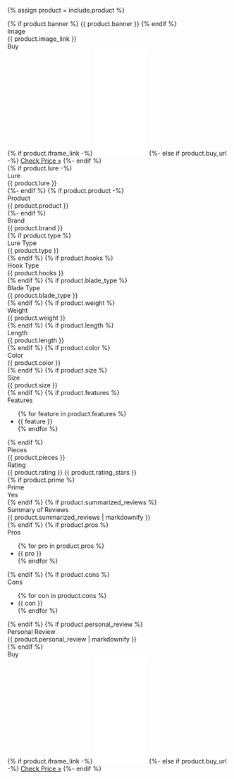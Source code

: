 {% assign product = include.product %}
<div class="comparison-table">
  {% if product.banner %}
  <span class="banner {{ product.banner_class }}">{{ product.banner }}</span>
  {% endif %}
  <div class="row">
    <div class="head">Image</div>
    <div class="data">{{ product.image_link }}</div>
  </div>
  <div class="row">
    <div class="head">Buy</div>
    <div class="data">
    {% if product.iframe_link -%}
      <iframe sandbox="allow-popups allow-scripts allow-modals allow-forms allow-same-origin" style="width:120px;height:240px;" marginwidth="0" marginheight="0" scrolling="no" frameborder="0" src="{{ product.iframe_link }}"></iframe>
    {%- else if product.buy_url -%}
      <a class="btn btn-accent" href="{{ product.buy_url }}" role="button">Check Price »</a>
    {%- endif %}
    </div>
  </div>
  {% if product.lure -%}
  <div class="row">
    <div class="head">Lure</div>
    <div class="data">{{ product.lure }}</div>
  </div>
  {%- endif %}
  {% if product.product -%}
  <div class="row">
    <div class="head">Product</div>
    <div class="data">{{ product.product }}</div>
  </div>
  {%- endif %}
  <div class="row">
    <div class="head">Brand</div>
    <div class="data">{{ product.brand }}</div>
  </div>
  {% if product.type %}
  <div class="row">
    <div class="head">Lure Type</div>
    <div class="data">{{ product.type }}</div>
  </div>
  {% endif %}
  {% if product.hooks %}
  <div class="row">
    <div class="head">Hook Type</div>
    <div class="data">{{ product.hooks }}</div>
  </div>
  {% endif %}
  {% if product.blade_type %}
  <div class="row">
    <div class="head">Blade Type</div>
    <div class="data">{{ product.blade_type }}</div>
  </div>
  {% endif %}
  {% if product.weight %}
  <div class="row">
    <div class="head">Weight</div>
    <div class="data">{{ product.weight }}</div>
  </div>
  {% endif %}
  {% if product.length %}
  <div class="row">
    <div class="head">Length</div>
    <div class="data">{{ product.length }}</div>
  </div>
  {% endif %}
  {% if product.color %}
  <div class="row">
    <div class="head">Color</div>
    <div class="data">{{ product.color }}</div>
  </div>
  {% endif %}
  {% if product.size %}
  <div class="row">
    <div class="head">Size</div>
    <div class="data">{{ product.size }}</div>
  </div>
  {% endif %}
  {% if product.features %}
  <div class="row">
    <div class="head">Features</div>
    <div class="data">
      <ul>
        {% for feature in product.features %}
        <li>{{ feature }}</li>
        {% endfor %}
      </ul>
    </div>
  </div>
  {% endif %}
  <div class="row">
    <div class="head">Pieces</div>
    <div class="data">{{ product.pieces }}</div>
  </div>
  <div class="row">
    <div class="head">Rating</div>
    <div class="data">{{ product.rating }} {{ product.rating_stars }}</div>
  </div>
  {% if product.prime %}
  <div class="row">
    <div class="head">Prime</div>
    <div class="data">Yes</div>
  </div>
  {% endif %}
  {% if product.summarized_reviews %}
  <div class="row">
    <div class="head">Summary of Reviews</div>
    <div class="data left">{{ product.summarized_reviews | markdownify }}</div>
  </div>
  {% endif %}
  {% if product.pros %}
  <div class="row">
    <div class="head">Pros</div>
    <div class="data">
      <ul>
        {% for pro in product.pros %}
        <li>{{ pro }}</li>
        {% endfor %}
      </ul>
    </div>
  </div>
  {% endif %}
  {% if product.cons %}
  <div class="row">
    <div class="head">Cons</div>
    <div class="data">
      <ul>
        {% for con in product.cons %}
        <li>{{ con }}</li>
        {% endfor %}
      </ul>
    </div>
  </div>
  {% endif %}
  {% if product.personal_review %}
  <div class="row">
    <div class="head">Personal Review</div>
    <div class="data left">{{ product.personal_review | markdownify }}</div>
  </div>
  {% endif %}
  <div class="row">
    <div class="head">Buy</div>
    <div class="data">
    {% if product.iframe_link -%}
      <iframe sandbox="allow-popups allow-scripts allow-modals allow-forms allow-same-origin" style="width:120px;height:240px;" marginwidth="0" marginheight="0" scrolling="no" frameborder="0" src="{{ product.iframe_link }}"></iframe>
    {%- else if product.buy_url -%}
      <a class="btn btn-accent" href="{{ product.buy_url }}" role="button">Check Price »</a>
    {%- endif %}
    </div>
  </div>
</div>